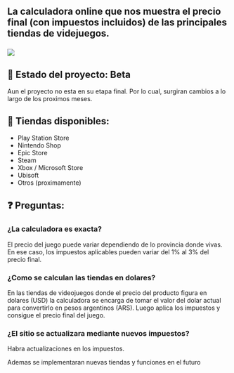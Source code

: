 ## La calculadora online que nos muestra el precio final (con impuestos incluidos) de las principales tiendas de videjuegos.

### ![](https://raw.githubusercontent.com/IvanMass99/Calculadora-Gamer/main/Imagenes/Banner%20github.png)

## **🔹 Estado del proyecto: Beta**

Aun el proyecto no esta en su etapa final. Por lo cual, surgiran cambios a lo largo de los proximos meses.

## **🛒 Tiendas disponibles:**
- Play Station Store 
- Nintendo Shop 
- Epic Store 
- Steam
- Xbox / Microsoft Store
- Ubisoft
- Otros (proximamente)

## **❓ Preguntas:**

### **¿La calculadora es exacta?**

El precio del juego puede variar dependiendo de lo provincia donde vivas.
En ese caso, los impuestos aplicables pueden variar del 1% al 3% del precio final.

### **¿Como se calculan las tiendas en dolares?**

En las tiendas de videojuegos donde el precio del producto figura en dolares (USD)
la calculadora se encarga de tomar el valor del dolar actual para convertirlo en pesos argentinos (ARS).
Luego aplica los impuestos y consigue el precio final del juego.

### **¿El sitio se actualizara mediante nuevos impuestos?**

Habra actualizaciones en los impuestos.

Ademas se implementaran nuevas tiendas y funciones en el futuro

